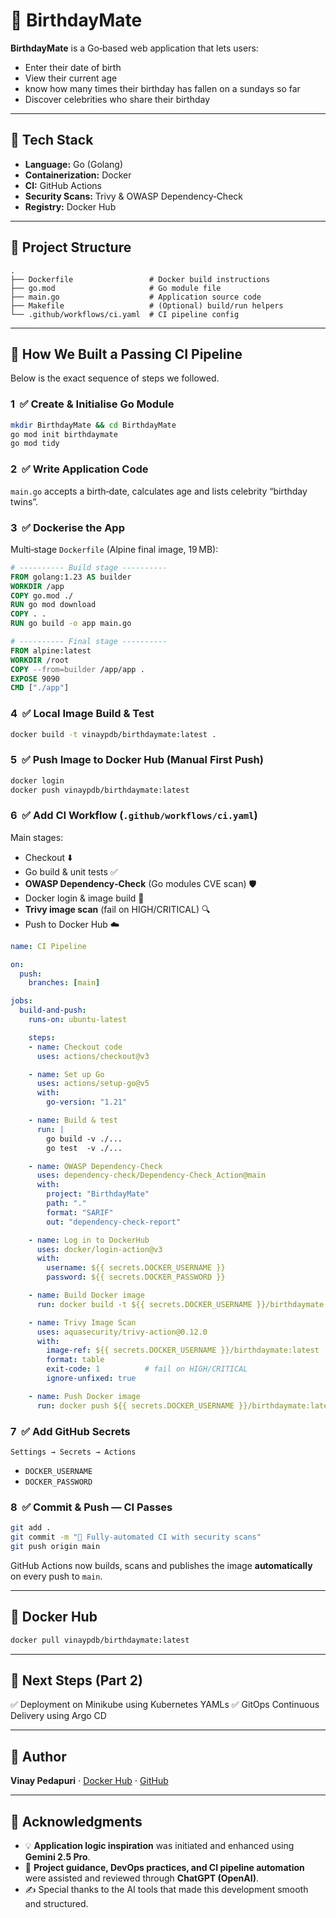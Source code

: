 # 🎂 BirthdayMate

**BirthdayMate** is a Go‑based web application that lets users:

* Enter their date of birth
* View their current age
* know how many times their birthday has fallen on a sundays so far
* Discover celebrities who share their birthday

---

## 🧰 Tech Stack

* **Language:** Go (Golang)
* **Containerization:** Docker
* **CI:** GitHub Actions
* **Security Scans:** Trivy & OWASP Dependency‑Check
* **Registry:** Docker Hub

---

## 📁 Project Structure

```text
.
├── Dockerfile                 # Docker build instructions
├── go.mod                     # Go module file
├── main.go                    # Application source code
├── Makefile                   # (Optional) build/run helpers
└── .github/workflows/ci.yaml  # CI pipeline config
```

---

## 🚀 How We Built a Passing CI Pipeline

Below is the exact sequence of steps we followed.

### 1  ✅ Create & Initialise Go Module

```bash
mkdir BirthdayMate && cd BirthdayMate
go mod init birthdaymate
go mod tidy
```

### 2  ✅ Write Application Code

`main.go` accepts a birth‑date, calculates age and lists celebrity “birthday twins”.

### 3  ✅ Dockerise the App

Multi‑stage `Dockerfile` (Alpine final image, 19 MB):

```dockerfile
# ---------- Build stage ----------
FROM golang:1.23 AS builder
WORKDIR /app
COPY go.mod ./
RUN go mod download
COPY . .
RUN go build -o app main.go

# ---------- Final stage ----------
FROM alpine:latest
WORKDIR /root
COPY --from=builder /app/app .
EXPOSE 9090
CMD ["./app"]
```

### 4  ✅ Local Image Build & Test

```bash
docker build -t vinaypdb/birthdaymate:latest .
```

### 5  ✅ Push Image to Docker Hub (Manual First Push)

```bash
docker login
docker push vinaypdb/birthdaymate:latest
```

### 6  ✅ Add CI Workflow (`.github/workflows/ci.yaml`)

Main stages:

* Checkout ⬇️
* Go build & unit tests ✅
* **OWASP Dependency‑Check** (Go modules CVE scan) 🛡
* Docker login & image build 🐳
* **Trivy image scan** (fail on HIGH/CRITICAL) 🔍
* Push to Docker Hub ☁️

```yaml
name: CI Pipeline

on:
  push:
    branches: [main]

jobs:
  build-and-push:
    runs-on: ubuntu-latest

    steps:
    - name: Checkout code
      uses: actions/checkout@v3

    - name: Set up Go
      uses: actions/setup-go@v5
      with:
        go-version: "1.21"

    - name: Build & test
      run: |
        go build -v ./...
        go test  -v ./...

    - name: OWASP Dependency‑Check
      uses: dependency-check/Dependency-Check_Action@main
      with:
        project: "BirthdayMate"
        path: "."
        format: "SARIF"
        out: "dependency-check-report"

    - name: Log in to DockerHub
      uses: docker/login-action@v3
      with:
        username: ${{ secrets.DOCKER_USERNAME }}
        password: ${{ secrets.DOCKER_PASSWORD }}

    - name: Build Docker image
      run: docker build -t ${{ secrets.DOCKER_USERNAME }}/birthdaymate:latest .

    - name: Trivy Image Scan
      uses: aquasecurity/trivy-action@0.12.0
      with:
        image-ref: ${{ secrets.DOCKER_USERNAME }}/birthdaymate:latest
        format: table
        exit-code: 1          # fail on HIGH/CRITICAL
        ignore-unfixed: true

    - name: Push Docker image
      run: docker push ${{ secrets.DOCKER_USERNAME }}/birthdaymate:latest
```

### 7  ✅ Add GitHub Secrets

`Settings → Secrets → Actions`

* `DOCKER_USERNAME`
* `DOCKER_PASSWORD`

### 8  ✅ Commit & Push — CI Passes

```bash
git add .
git commit -m "🎉 Fully‑automated CI with security scans"
git push origin main
```

GitHub Actions now builds, scans and publishes the image **automatically** on every push to `main`.

---

## 🐳 Docker Hub

```bash
docker pull vinaypdb/birthdaymate:latest
```

---

## 📌 Next Steps (Part 2)

✅ Deployment on Minikube using Kubernetes YAMLs
✅ GitOps Continuous Delivery using Argo CD

---

## 🙌 Author

**Vinay Pedapuri**  ⋅  [Docker Hub](https://hub.docker.com/u/vinaypdb) ⋅  [GitHub](https://github.com/vinaypdb)

---

## 🙏 Acknowledgments

* 💡 **Application logic inspiration** was initiated and enhanced using **Gemini 2.5 Pro**.
* 🤝 **Project guidance, DevOps practices, and CI pipeline automation** were assisted and reviewed through **ChatGPT (OpenAI)**.
* ✍️ Special thanks to the AI tools that made this development smooth and structured.

